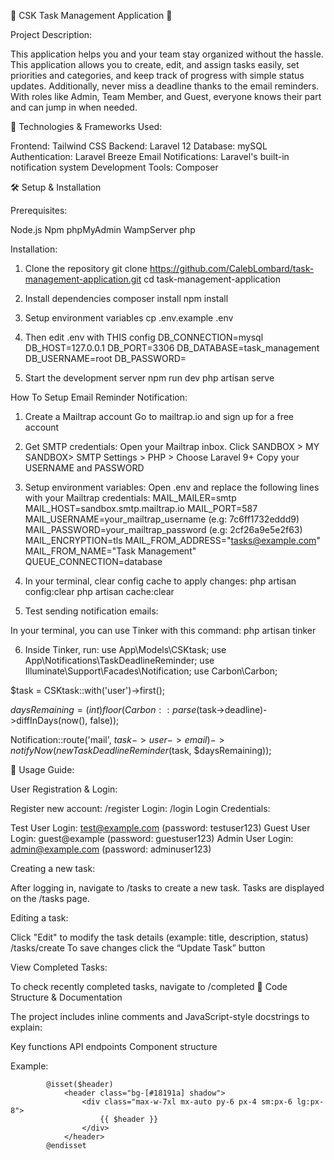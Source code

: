 📅 CSK Task Management Application 📅

Project Description:

This application helps you and your team stay organized without the hassle. This application allows you to create, edit, and assign tasks easily, set priorities and categories, and keep track of progress with simple status updates. Additionally, never miss a deadline thanks to the email reminders. With roles like Admin, Team Member, and Guest, everyone knows their part and can jump in when needed.


🚀 Technologies & Frameworks Used:

Frontend: Tailwind CSS
Backend: Laravel 12
Database: mySQL
Authentication: Laravel Breeze
Email Notifications: Laravel's built-in notification system
Development Tools: Composer


🛠️ Setup & Installation

Prerequisites:

Node.js 
Npm
phpMyAdmin
WampServer
php


Installation:

1) Clone the repository
git clone https://github.com/CalebLombard/task-management-application.git
cd task-management-application

2) Install dependencies
composer install
npm install


3) Setup environment variables
cp .env.example .env

4) Then edit .env with THIS config
DB_CONNECTION=mysql 
DB_HOST=127.0.0.1 
DB_PORT=3306 
DB_DATABASE=task_management 
DB_USERNAME=root 
DB_PASSWORD= 

5) Start the development server
npm run dev
php artisan serve


How To Setup Email Reminder Notification:

1) Create a Mailtrap account
Go to mailtrap.io and sign up for a free account

2) Get SMTP credentials:
Open your Mailtrap inbox.
Click SANDBOX > MY SANDBOX> SMTP Settings > PHP > Choose Laravel 9+
Copy your USERNAME and PASSWORD

3) Setup environment variables:
Open .env and replace the following lines with your Mailtrap credentials:
MAIL_MAILER=smtp
MAIL_HOST=sandbox.smtp.mailtrap.io
MAIL_PORT=587
MAIL_USERNAME=your_mailtrap_username (e.g: 7c6ff1732eddd9)
MAIL_PASSWORD=your_mailtrap_password  (e.g: 2cf26a9e5e2f63)
MAIL_ENCRYPTION=tls
MAIL_FROM_ADDRESS="tasks@example.com"
MAIL_FROM_NAME="Task Management"
QUEUE_CONNECTION=database

4) In your terminal, clear config cache to apply changes:
php artisan config:clear
php artisan cache:clear

5) Test sending notification emails:

In your terminal, you can use Tinker with this command:
php artisan tinker

6) Inside Tinker, run:
use App\Models\CSKtask;
use App\Notifications\TaskDeadlineReminder;
use Illuminate\Support\Facades\Notification;
use Carbon\Carbon;

$task = CSKtask::with('user')->first();

$daysRemaining = (int) floor(Carbon::parse($task->deadline)->diffInDays(now(), false));

Notification::route('mail', $task->user->email)->notifyNow(new TaskDeadlineReminder($task, $daysRemaining));

📘 Usage Guide: 

User Registration & Login:

Register new account: /register
Login: /login
Login Credentials: 

Test User Login: test@example.com (password: testuser123)
Guest User Login: guest@example (password: guestuser123)
Admin User Login: admin@example.com (password: adminuser123)

Creating a new task:

After logging in, navigate to /tasks to create a new task.
Tasks are displayed on the /tasks page.

Editing a task:

Click "Edit" to modify the task details (example: title, description, status) /tasks/create
To save changes click the “Update Task” button

View Completed Tasks:

To check recently completed tasks, navigate to /completed
🧠 Code Structure & Documentation

The project includes inline comments and JavaScript-style docstrings to explain:

Key functions
API endpoints
Component structure

Example:

<!-- Page Heading --> 

            @isset($header)
                <header class="bg-[#18191a] shadow">
                    <div class="max-w-7xl mx-auto py-6 px-4 sm:px-6 lg:px-8">
                        {{ $header }}
                    </div>
                </header>
            @endisset
